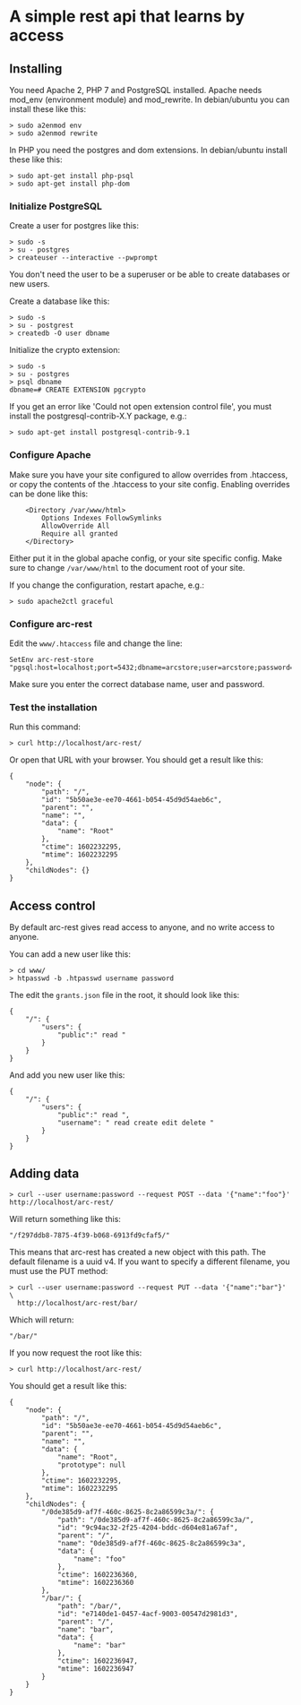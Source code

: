 # A simple rest api that learns by access

## Installing

You need Apache 2, PHP 7 and PostgreSQL installed. Apache needs mod_env
(environment module) and mod_rewrite. In debian/ubuntu you can install these
like this:

    > sudo a2enmod env
    > sudo a2enmod rewrite

In PHP you need the postgres and dom extensions. In debian/ubuntu install these like
this:

    > sudo apt-get install php-psql
    > sudo apt-get install php-dom

### Initialize PostgreSQL

Create a user for postgres like this:

    > sudo -s
    > su - postgres
    > createuser --interactive --pwprompt

You don't need the user to be a superuser or be able to create databases or
new users.

Create a database like this:

    > sudo -s
    > su - postgrest
    > createdb -O user dbname

Initialize the crypto extension:

    > sudo -s
    > su - postgres
    > psql dbname
    dbname=# CREATE EXTENSION pgcrypto

If you get an error like 'Could not open extension control file', you must
install the postgresql-contrib-X.Y package, e.g.:

    > sudo apt-get install postgresql-contrib-9.1


### Configure Apache

Make sure you have your site configured to allow overrides from .htaccess,
or copy the contents of the .htaccess to your site config. Enabling
overrides can be done like this:

```
    <Directory /var/www/html>
        Options Indexes FollowSymlinks
        AllowOverride All
        Require all granted
    </Directory>
```

Either put it in the global apache config, or your site specific config.
Make sure to change `/var/www/html` to the document root of your site.

If you change the configuration, restart apache, e.g.:

    > sudo apache2ctl graceful

### Configure arc-rest

Edit the `www/.htaccess` file and change the line:

    SetEnv arc-rest-store "pgsql:host=localhost;port=5432;dbname=arcstore;user=arcstore;password=arcstore" 

Make sure you enter the correct database name, user and password.

### Test the installation

Run this command:

    > curl http://localhost/arc-rest/

Or open that URL with your browser. You should get a result like this:

    {
        "node": {
            "path": "/",
            "id": "5b50ae3e-ee70-4661-b054-45d9d54aeb6c",
            "parent": "",
            "name": "",
            "data": {
                "name": "Root"
            },
            "ctime": 1602232295,
            "mtime": 1602232295
        },
        "childNodes": {}
    }

## Access control

By default arc-rest gives read access to anyone, and no write access to
anyone. 

You can add a new user like this:

    > cd www/
    > htpasswd -b .htpasswd username password

The edit the `grants.json` file in the root, it should look like this:

    {
        "/": {
            "users": {
                "public":" read "
            }
        }
    }

And add you new user like this:

    {
        "/": {
            "users": {
                "public":" read ",
                "username": " read create edit delete "
            }
        }
    }

## Adding data 

    > curl --user username:password --request POST --data '{"name":"foo"}' http://localhost/arc-rest/

Will return something like this:

    "/f297ddb8-7875-4f39-b068-6913fd9cfaf5/"

This means that arc-rest has created a new object with this path. The
default filename is a uuid v4. If you want to specify a different filename,
you must use the PUT method:

    > curl --user username:password --request PUT --data '{"name":"bar"}' \
      http://localhost/arc-rest/bar/

Which will return:

    "/bar/"

If you now request the root like this:

    > curl http://localhost/arc-rest/

You should get a result like this:

    {
        "node": {
            "path": "/",
            "id": "5b50ae3e-ee70-4661-b054-45d9d54aeb6c",
            "parent": "",
            "name": "",
            "data": {
                "name": "Root",
                "prototype": null
            },
            "ctime": 1602232295,
            "mtime": 1602232295
        },
        "childNodes": {
            "/0de385d9-af7f-460c-8625-8c2a86599c3a/": {
                "path": "/0de385d9-af7f-460c-8625-8c2a86599c3a/",
                "id": "9c94ac32-2f25-4204-bddc-d604e81a67af",
                "parent": "/",
                "name": "0de385d9-af7f-460c-8625-8c2a86599c3a",
                "data": {
                    "name": "foo"
                },
                "ctime": 1602236360,
                "mtime": 1602236360
            },
            "/bar/": {
                "path": "/bar/",
                "id": "e7140de1-0457-4acf-9003-00547d2981d3",
                "parent": "/",
                "name": "bar",
                "data": {
                    "name": "bar"
                },
                "ctime": 1602236947,
                "mtime": 1602236947
            }
        }
    }

